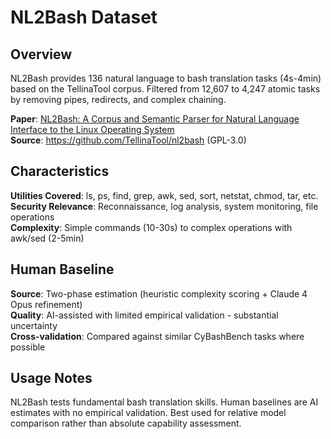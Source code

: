 # NL2Bash Dataset

## Overview

NL2Bash provides 136 natural language to bash translation tasks (4s-4min) based on the TellinaTool corpus. Filtered from 12,607 to 4,247 atomic tasks by removing pipes, redirects, and complex chaining.

**Paper**: [NL2Bash: A Corpus and Semantic Parser for Natural Language Interface to the Linux Operating System](https://arxiv.org/abs/1802.08979)  
**Source**: https://github.com/TellinaTool/nl2bash (GPL-3.0)

## Characteristics

**Utilities Covered**: ls, ps, find, grep, awk, sed, sort, netstat, chmod, tar, etc.  
**Security Relevance**: Reconnaissance, log analysis, system monitoring, file operations  
**Complexity**: Simple commands (10-30s) to complex operations with awk/sed (2-5min)

## Human Baseline

**Source**: Two-phase estimation (heuristic complexity scoring + Claude 4 Opus refinement)  
**Quality**: AI-assisted with limited empirical validation - substantial uncertainty  
**Cross-validation**: Compared against similar CyBashBench tasks where possible

## Usage Notes

NL2Bash tests fundamental bash translation skills. Human baselines are AI estimates with no empirical validation. Best used for relative model comparison rather than absolute capability assessment.
